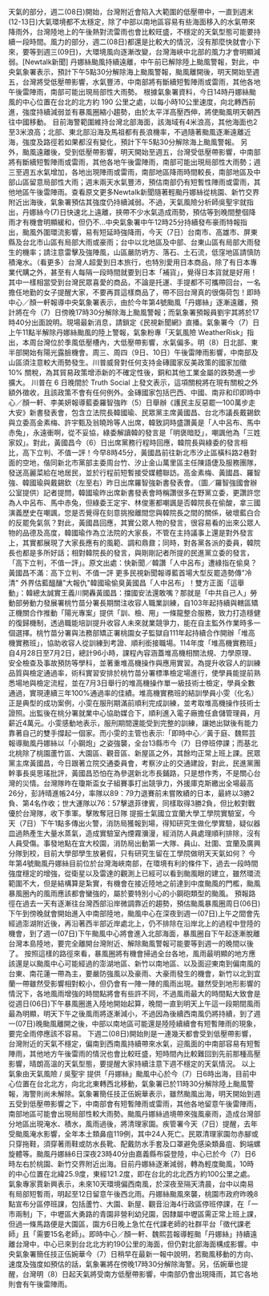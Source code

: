 天氣的部分，週二(08日)開始，台灣附近會陷入大範圍的低壓帶中，一直到週末(12-13日)大氣環境都不太穩定，除了中部以南地區容易有些海面移入的水氣帶來降雨外，台灣陸地上的午後熱對流雷雨也會比較旺盛，不穩定的天氣型態可能要持續一段時間。風力的部分，週二(08日)都還是比較大的情況，沒有那麼快就會小下來，要等到週三(09日)，大環境風向逐漸改變，台灣海峽中北部的風力才會明顯減弱。[Newtalk新聞] 丹娜絲颱風持續遠離，中午前已解除陸上颱風警報，對此，中央氣象署表示，預計下午5點30分解除海上颱風警報，颱風離開後，明天開始至週五，台灣將受低壓帶影響，水氣豐沛，中南部將有斷續短暫陣雨或雷雨，其他各地午後雷陣雨，南部可能出現局部性大雨勢。 根據氣象署資料，今日14時丹娜絲颱風的中心位置在台北的北方約 190 公里之處，以每小時10公里速度，向北轉西前進，強度持續減弱並有暴風圈縮小趨勢，由於太平洋高壓西伸，將使颱風明天朝西往中國移動。 目前海警範圍維持台灣北部海面，該海域有4米浪高，其他海面也2至3米浪高；北部、東北部沿海及馬祖都有長浪機率，不過隨著颱風逐漸遠離近海，強度及路徑若如果都沒有變化，預計下午5點30分解除海上颱風警報。 另外，颱風遠離後，受到低壓帶影響，明天開始至週五，台灣受低壓帶影響，中南部將有斷續短暫陣雨或雷雨，其他各地午後雷陣雨，南部可能出現局部性大雨勢；週三至週五水氣增加，各地出現陣雨或雷雨，南部地區降雨時間較長，南部地區及中部山區留意局部性大雨；週末兩天水氣豐沛，預估南部仍有短暫性陣雨或雷雨，其他地區午後雷陣雨。查看原文更多Newtalk新聞隨著輕颱丹娜絲從桃園、新竹交界附近出海後，氣象署預估其強度仍持續減弱。不過，天氣風險分析師吳聖宇就指出，丹娜絲今(7)日快速北上遠離，挾帶不少水氣造成雨勢，預估等到晚間整個降雨才有機會明顯緩和，但仍不...中央氣象署中午12時25分持續發布豪雨特報指出，颱風外圍環流影響，易有短延時強降雨，今天（7日）台南市、高雄市、屏東縣及台北市山區有局部大雨或豪雨；台中以北地區及中部、台東山區有局部大雨發生的機率；請注意雷擊及強陣風，山區嚴防坍方、落石、土石流，低窪地區請慎防積淹水。（看更多）台灣人超愛到日本旅行，也特別愛用日本商品，除了有日本專業代購之外，甚至有人每隔一段時間就要到日本「補貨」，覺得日本貨就是好用！其中一樣相當受到台灣民眾喜愛的商品，不論是托運、手提都不可攜帶回台，一名擔任地勤的女子提醒大家，不要再買這樣商品了，帶不回台灣真的很傷荷包！即時中心／顏一軒報導中央氣象署表示，由於今年第4號颱風「丹娜絲」逐漸遠離，預計將在今（7）日傍晚17時30分解除海上颱風警報；而氣象署預報員劉宇其將於17時40分出面說明。現場最新消息，請鎖定《民視新聞網》直播。氣象署今（7）日上午11點半解除丹娜絲颱風的陸上警報，氣象粉專「天氣風險 WeatherRisk」指出，本周台灣位於季風低壓槽內，大低壓帶影響，水氣偏多。明（8）日北部、東半部開始有陽光露臉機會。周三、周四（9日、10日）午後雷陣雨影響，中南部及山區須注意較大雨勢發生。川普威脅對任何支持金磚國家反美政策的國家加徵 10% 關稅，為其貿易政策增添新的不確定性後，銅和其他工業金屬的跌勢進一步擴大。 川普在 6 日晚間於 Truth Social 上發文表示，這項關稅將在現有關稅之外額外徵收，且該政策不會有任何例外。金磚國家包括巴西、中國、南非和印即時中心／顏一軒、李美妍報導藍委羅智強昨（5）日舉辦《護民主反惡罷—100萬步走大安》新書發表會，包含立法院長韓國瑜、民眾黨主席黃國昌、台北市議長戴錫欽與立委高金素梅、許宇甄及翁曉玲等人出席，韓致詞時盛讚黃是「人中呂布、馬中赤兔」，永遠衝啊，從不妥協，綠委解讀韓的發言是「明褒暗貶」，嘲諷他為「三姓家奴」。對此，黃國昌今（6）日出席黨務行程時回應，韓院長與綠委的發言相比，高下立判、不值一評！今早8時45分，黃國昌前往新北市汐止區橫科路2巷對面的空地，偕同新北市黨部主委周台竹、汐止金山萬里區主任陳語倢及服務團隊，發送高麗菜給在地居民，並於行程前短暫接受媒體聯訪。高金素梅、黃國昌、羅智強、韓國瑜與戴錫欽（左至右）昨日出席羅智強新書發表會。（圖／羅智強國會辦公室提供）記者提問，韓國瑜昨出席新書發表會時稱讚很多在野黨立委，更讚許您為人中呂布、馬中赤兔，但綠委王定宇、林俊憲都嘲諷是否韓院長在偷酸，拿三國演義歷史在嘲諷，您是否覺得在刻意挑撥離間您與韓院長之間的關係，破壞藍白合的反罷免氣氛？對此，黃國昌回應，其實公眾人物的發言，很容易看的出來公眾人物的品德及高度，韓國瑜作為立法院的大家長，不管在主持議事上還是對外發言上，其實都展現了大家長應有的風範、調和鼎鼐；同時，對各黨各派的委員，韓院長也都是多所好話；相對韓院長的發言，與剛剛記者所提的民進黨立委的發言，「高下立判，不值一評」。原文出處：快新聞／韓讚「人中呂布」遭綠指在偷臭？　黃國昌不滿：高下立判、不值一評 更多民視新聞報導藍首場大型反罷造勢傳"冷清" 外界估藍醞釀"大報仇"韓國瑜偷臭黃國昌「人中呂布」！雙方正面「這舉動」：韓總太誠實王義川開轟黃國昌：擋國安法還敢嘴？那就是「中共自己人」勞動部勞動力發展署桃竹苗分署長期關注收容人職業訓練，自103年起持續與轄區矯正機關合作推動「陽光專案」提供「訓、檢、用」一條龍整合服務，致力打造穩健的復歸機制，透過職能培訓提升收容人未來就業競爭力，能在自主監外作業時多一個選擇。桃竹苗分署與法務部矯正署桃園女子監獄自111年起持續合作開辦「堆高機實務班」，協助收容人從訓練到考證、順利銜接職場。114年度「堆高機實務班」自4月28日至7月2日，總計96小時，課程內容涵蓋堆高機相關法規、力學原理、安全檢查及事故預防等學科，並著重堆高機操作與應用實習。為提升收容人的訓練品質與檢定通過率，術科實習安排於桃竹苗分署標準檢定場進行，使學員能提前熟悉場地與檢定流程，並在7月3日舉行的堆高機操作單一級技術士檢定，學員全數通過，實現連續三年100%通過率的佳績。堆高機實務班的結訓學員小雯（化名）正是典型的成功案例，小雯在服刑期滿前順利完成訓練，並考取堆高機操作技術士證照。出監後在桃分署就業中心協助媒合下，順利進入電子廠擔任倉儲管理員，月薪近4萬元。小雯感動地表示，服刑期間還能受到完整的訓練，讓她出獄後有能力靠著自己的雙手撐起一個家。而小雯的主管也表示:「即時中心／黃于庭、魏熙芸報導颱風丹娜絲以「小鋼炮」之姿強襲，全台13縣市今（7）日停班停課；而基北北桃除了桃園蘆竹區、大園區、觀音區、新屋區之外，其餘均正常上班上課。民眾黨主席黃國昌，今日跟著立院交通委員會，考察汐止的交通建設，對此，民進黨團幹事長吳思瑤批評，黃國昌恐怕在為參選新北市長鋪路，只是想作秀，不是關心台灣的災情。台灣隊昨在瓊斯盃女子組賽事打出競爭力，外援庫克斯繳出全場最高26分，彭詩晴進帳24分，率隊以89：79力退賽前未嘗敗績的日本，最終以3勝2負、第4名作收；世大運隊以76：57擊退菲律賓，同樣取得3勝2負，但比較對戰優於台灣隊，收下季軍。擊敗奪冠日隊 提振士氣國立宜蘭大學工學院實驗室，今天（7日）下午1點多傳出火警，消防局獲報到場，得知研究生做化學實驗，疑似器皿過熱產生大量水蒸氣，造成實驗室內煙霧瀰漫，經消防人員處理順利排除，沒有人員受傷。事發地點在宜大校園，消防局出動第一大隊、員山、壯圍、宜蘭及廣興分隊到校，目前大學部學生放暑假，只有研究生留在工學院做明天天氣如何？  今年第4號颱風丹娜絲目前位於台灣海峽南部，在環境有利的條件下，過去一段時間強度穩定的增強，從衛星以及雷達的觀測上已經可以看到颱風眼的建立，雖然環流範圍不大，但是結構算是紮實，有機會在接近陸地之前達到中度颱風的門檻，颱風暴風圈內的風雨應該都會蠻強的，屬於要特別小心的小鋼砲類型的颱風。  預報路徑在過去一天有逐漸往台灣西部沿岸微調靠近的趨勢，預估颱風暴風圈周日(06日)下午到傍晚就會開始進入中南部陸地，颱風中心在深夜到週一(07日)上午之間會先經過澎湖附近後，再沿著西半部近岸處北上，仍不排除在沿岸北上的過程中登陸的機會，到了週一(07日)下午颱風中心將會進入北部海面，暴風圈自下午起逐漸脫離台灣本島陸地，要完全離開台灣附近、解除颱風警報可能要等到週一的晚間以後了。  按照這樣的路徑來看，暴風圈將有機會掃過全台各地，風雨最明顯的地方應該還是以颱風中心可能經過的澎湖地區、新竹以南地區、以及面迎東南到偏南風的台東、南花蓮一帶為主，要嚴防強風以及豪雨、大豪雨發生的機會，新竹以北到宜蘭一帶雖然受影響相對較小，但仍會有一陣一陣的風雨出現。雖然受到地形影響的情況下，各地風雨增強的時間點將會有些許不同，不過風雨最大的時間點大致會是從週日(06日)下午暴風圈進入陸地開始起算，晚間一直到明天上午這一段期間風雨最為明顯，明天下午之後風雨將逐漸減小，不過因為後續西南風仍將持續，到了週一(07日)晚颱風離開之後，中部以南地區可能還是陸陸續續會有短暫陣雨的現象，要完全雨停應該不容易。  下週二(08日)開始則是一連幾天都會受到低壓帶影響，台灣附近的天氣不穩定，偏南到西南風持續帶來水氣，迎風面的中南部容易有短暫陣雨，其他地方午後雷雨的情況也會比較旺盛，短時間內比較難回到先前那種高壓影響，晴朗高溫的天氣型態，要提醒大家持續注意下週不穩定的天氣情況。  以上氣象由天氣風險 / 吳聖宇 提供「丹娜絲」颱風中心於今（7）日6時出海，目前中心位置在台北北方，向北北東轉西北移動，氣象署已於11時30分解除陸上颱風警報，海警則尚未解除。氣象署簡任技正伍婉華表示，雖然颱風出海，明天開始到週五受到低壓帶影響之下，中南部會有短暫陣雨或雷雨，其他各地留意午後雷陣雨，南部地區可能會出現局部性較大雨勢。颱風丹娜絲過境帶來強風豪雨，造成台灣部分地區出現淹水、積水，風雨過後，將清理家園。疾管署今天（7日）提醒，去年受颱風淹水影響，全年本土類鼻疽119例，其中24人死亡。民眾清理家園勿赤腳或只穿拖鞋，須穿著雨鞋或防水長靴、配戴防水手套及口罩避免感染類鼻疽、鉤端螺旋體等。颱風丹娜絲6日深夜23時40分由嘉義縣布袋登陸，中心已於今（7）日6時左右於桃園、新竹交界附近出海。目前丹娜絲逐漸減弱，轉為輕度颱風，10時的中心位置在北緯25.9度，東經121.2度，即在台北的北北西方約100公里之處。氣象專家賈新興表示，未來10天環境偏西南風，於深夜至隔天清晨，台中以南易有局部短暫雨，明起至12日留意午後西北雨。丹娜絲颱風來襲，桃園市政府昨晚8點宣布分區停班課，包括蘆竹、大園、新屋、觀音沿海4行政區停班停課，在「一市兩制」下，中壢區大勇路的青園非營利幼兒園，因隸屬中壢區需正常上班上課，但過一條馬路便是大園區，園方6日晚上急忙在代課老師的社群平台「徵代課老師」且「需要15名老師」。即時中心／顏一軒、魏熙芸報導輕颱「丹娜絲」持續遠離台灣中，中心已來到台北北方約190公里的海面，但仍對北部海面構成影響。中央氣象署簡任技正伍婉華今（7）日稍早在最新一報中說明，若颱風移動的方向、速度及強度如預估的話，氣象署將在傍晚17時30分解除海警。另，伍婉華也提醒，台灣明（8）日起天氣將受南方低壓帶影響，中南部仍會出現降雨，其它各地則會有午後雷陣雨。